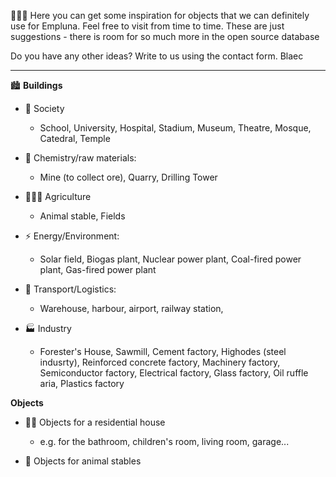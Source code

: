 👋👋👋 Here you can get some inspiration for objects that we can definitely use for Empluna. Feel free to visit from time to time. 
These are just suggestions - there is room for so much more in the open source database

Do you have any other ideas? Write to us using the contact form. Blaec

---

🏙️ **Buildings**

- 🕺 Society
  
  - School, University, Hospital, Stadium, Museum, Theatre, Mosque, Catedral, Temple

- 🔬 Chemistry/raw materials:
  
  - Mine (to collect ore), Quarry, Drilling Tower

- 👨🏽‍🌾 Agriculture
  
  - Animal stable, Fields

- ⚡ Energy/Environment:
  
  - Solar field, Biogas plant, Nuclear power plant, Coal-fired power plant, Gas-fired power plant

- 🚚 Transport/Logistics:
  
  - Warehouse, harbour, airport, railway station,

- 🏭 Industry
  
  - Forester's House, Sawmill, Cement factory, Highodes (steel indusrty), Reinforced concrete factory, Machinery factory, Semiconductor factory, Electrical factory, Glass factory, Oil ruffle aria, Plastics factory

**Objects**

- 🛌🏿 Objects for a residential house
  
  - e.g. for the bathroom, children's room, living room, garage...

- 🐎 Objects for animal stables
